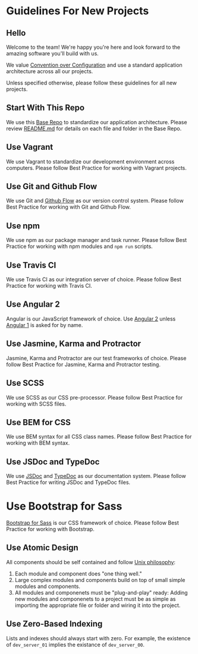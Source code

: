# Guidelines For New Projects

## Hello
Welcome to the team! We're happy you're here and look forward to the amazing software you'll build with us.

We value [Convention over Configuration][cc] and use a standard application architecture across all our projects. 

Unless specified otherwise, please follow these guidelines for all new projects.

[cc]: https://en.wikipedia.org/wiki/Convention_over_configuration

## Start With This Repo
We use this [Base Repo][br] to standardize our application architecture. Please review [README.md][rm] for details on each file and folder in the Base Repo.

[br]: https://github.com/dperuo/base-repo
[rm]: https://github.com/dperuo/base-repo/blob/master/README.md

## Use Vagrant
We use Vagrant to standardize our development environment across computers. Please follow Best Practice for working with Vagrant projects.

## Use Git and Github Flow
We use Git and [Github Flow][ghf] as our version control system. Please follow Best Practice for working with Git and Github Flow.

[ghf]: https://github.com/dperuo/base-repo/blob/master/CONTRIBUTING.md

## Use npm
We use npm as our package manager and task runner. Please follow Best Practice for working with npm modules and `npm run` scripts.

## Use Travis CI
We use Travis CI as our integration server of choice. Please follow Best Practice for working with Travis CI.

## Use Angular 2
Angular is our JavaScript framework of choice. Use [Angular 2][a2] unless [Angular 1][a1] is asked for by name.

[a1]: https://angularjs.org/
[a2]: https://angular.io/

## Use Jasmine, Karma and Protractor
Jasmine, Karma and Protractor are our test frameworks of choice. Please follow Best Practice for Jasmine, Karma and Protractor testing.

## Use SCSS
We use SCSS as our CSS pre-processor. Please follow Best Practice for working with SCSS files.

## Use BEM for CSS
We use BEM syntax for all CSS class names. Please follow Best Practice for working with BEM syntax.

## Use JSDoc and TypeDoc
We use [JSDoc][jsd] and [TypeDoc][tsd] as our documentation system. Please follow Best Practice for writing JSDoc and TypeDoc files.

[jsd]: https://github.com/jsdoc3/jsdoc
[tsd]: https://github.com/TypeStrong/typedoc

# Use Bootstrap for Sass
[Bootstrap for Sass][bs] is our CSS framework of choice. Please follow Best Practice for working with Bootstrap.

[bs]: https://github.com/twbs/bootstrap-sass

## Use Atomic Design
All components should be self contained and follow [Unix philosophy][up]:

1. Each module and component does "one thing well."
1. Large complex modules and components build on top of small simple modules and components.
1. All modules and componenets must be "plug-and-play" ready: Adding new modules and componenets to a project must be as simple as importing the appropriate file or folder and wiring it into the project.

[up]: https://en.wikipedia.org/wiki/Unix_philosophy

## Use Zero-Based Indexing
Lists and indexes should always start with zero. For example, the existence of `dev_server_01` implies the existance of `dev_server_00`.
